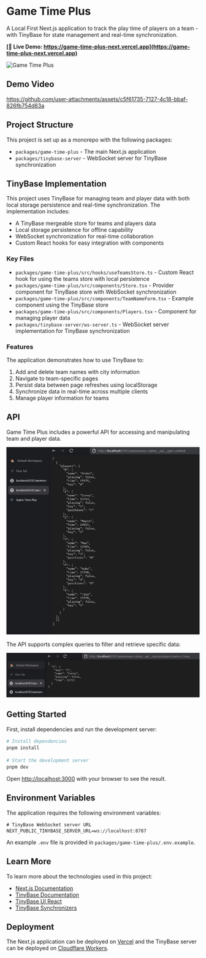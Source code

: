 # Game Time Plus

A Local First Next.js application to track the play time of players on a team - with TinyBase for state management and real-time synchronization.

**[🚀 Live Demo: https://game-time-plus-next.vercel.app](https://game-time-plus-next.vercel.app)**


![Game Time Plus](assets/game_time_plus.png)

## Demo Video

https://github.com/user-attachments/assets/c5f61735-7127-4c18-bbaf-826fb754d83a

## Project Structure

This project is set up as a monorepo with the following packages:

- `packages/game-time-plus` - The main Next.js application
- `packages/tinybase-server` - WebSocket server for TinyBase synchronization

## TinyBase Implementation

This project uses TinyBase for managing team and player data with both local storage persistence and real-time synchronization. The implementation includes:

- A TinyBase mergeable store for teams and players data
- Local storage persistence for offline capability
- WebSocket synchronization for real-time collaboration
- Custom React hooks for easy integration with components

### Key Files

- `packages/game-time-plus/src/hooks/useTeamsStore.ts` - Custom React hook for using the teams store with local persistence
- `packages/game-time-plus/src/components/Store.tsx` - Provider component for TinyBase store with WebSocket synchronization
- `packages/game-time-plus/src/components/TeamNameForm.tsx` - Example component using the TinyBase store
- `packages/game-time-plus/src/components/Players.tsx` - Component for managing player data
- `packages/tinybase-server/ws-server.ts` - WebSocket server implementation for TinyBase synchronization

### Features

The application demonstrates how to use TinyBase to:

1. Add and delete team names with city information
2. Navigate to team-specific pages
3. Persist data between page refreshes using localStorage
4. Synchronize data in real-time across multiple clients
5. Manage player information for teams

## API

Game Time Plus includes a powerful API for accessing and manipulating team and player data.

![API Content Example](assets/api_content.png)

The API supports complex queries to filter and retrieve specific data:

![API Query Example](assets/api_query.png)

## Getting Started

First, install dependencies and run the development server:

```bash
# Install dependencies
pnpm install

# Start the development server
pnpm dev
```

Open [http://localhost:3000](http://localhost:3000) with your browser to see the result.

## Environment Variables

The application requires the following environment variables:

```
# TinyBase WebSocket server URL
NEXT_PUBLIC_TINYBASE_SERVER_URL=ws://localhost:8787
```

An example `.env` file is provided in `packages/game-time-plus/.env.example`.

## Learn More

To learn more about the technologies used in this project:

- [Next.js Documentation](https://nextjs.org/docs)
- [TinyBase Documentation](https://tinybase.org/docs)
- [TinyBase UI React](https://tinybase.org/docs/ui/react)
- [TinyBase Synchronizers](https://tinybase.org/docs/sync/synchronizers)

## Deployment

The Next.js application can be deployed on [Vercel](https://vercel.com/new) and the TinyBase server can be deployed on [Cloudflare Workers](https://workers.cloudflare.com/).
